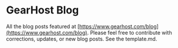 # GearHost Blog

All the blog posts featured at [https://www.gearhost.com/blog](https://www.gearhost.com/blog). Please feel free to contribute with corrections, updates, or new blog posts. See the template.md.
